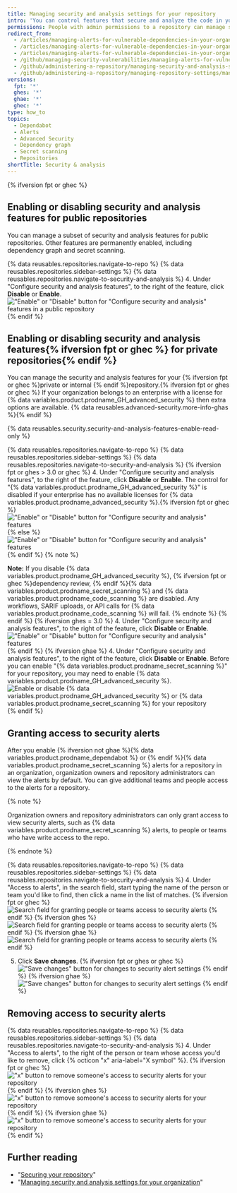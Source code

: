 ```yaml
---
title: Managing security and analysis settings for your repository
intro: 'You can control features that secure and analyze the code in your project on {% data variables.product.prodname_dotcom %}.'
permissions: People with admin permissions to a repository can manage security and analysis settings for the repository.
redirect_from:
  - /articles/managing-alerts-for-vulnerable-dependencies-in-your-organization-s-repositories/
  - /articles/managing-alerts-for-vulnerable-dependencies-in-your-organizations-repositories/
  - /articles/managing-alerts-for-vulnerable-dependencies-in-your-organization
  - /github/managing-security-vulnerabilities/managing-alerts-for-vulnerable-dependencies-in-your-organization
  - /github/administering-a-repository/managing-security-and-analysis-settings-for-your-repository
  - /github/administering-a-repository/managing-repository-settings/managing-security-and-analysis-settings-for-your-repository
versions:
  fpt: '*'
  ghes: '*'
  ghae: '*'
  ghec: '*'
type: how_to
topics:
  - Dependabot
  - Alerts
  - Advanced Security
  - Dependency graph
  - Secret scanning
  - Repositories
shortTitle: Security & analysis
---
```

{% ifversion fpt or ghec %}
## Enabling or disabling security and analysis features for public repositories

You can manage a subset of security and analysis features for public repositories. Other features are permanently enabled, including dependency graph and secret scanning.

{% data reusables.repositories.navigate-to-repo %}
{% data reusables.repositories.sidebar-settings %}
{% data reusables.repositories.navigate-to-security-and-analysis %}
4. Under "Configure security and analysis features", to the right of the feature, click **Disable** or **Enable**.
  !["Enable" or "Disable" button for "Configure security and analysis" features in a public repository](/assets/images/help/repository/security-and-analysis-disable-or-enable-dotcom-public.png)
{% endif %}

## Enabling or disabling security and analysis features{% ifversion fpt or ghec %} for private repositories{% endif %}

You can manage the security and analysis features for your {% ifversion fpt or ghec %}private or internal {% endif %}repository.{% ifversion fpt or ghes or ghec %} If your organization belongs to an enterprise with a license for {% data variables.product.prodname_GH_advanced_security %} then extra options are available. {% data reusables.advanced-security.more-info-ghas %}{% endif %}

{% data reusables.security.security-and-analysis-features-enable-read-only %}

{% data reusables.repositories.navigate-to-repo %}
{% data reusables.repositories.sidebar-settings %}
{% data reusables.repositories.navigate-to-security-and-analysis %}
{% ifversion fpt or ghes > 3.0 or ghec %}
4. Under "Configure security and analysis features", to the right of the feature, click **Disable** or **Enable**. The control for "{% data variables.product.prodname_GH_advanced_security %}" is disabled if your enterprise has no available licenses for {% data variables.product.prodname_advanced_security %}.{% ifversion fpt or ghec %}
  !["Enable" or "Disable" button for "Configure security and analysis" features](/assets/images/help/repository/security-and-analysis-disable-or-enable-dotcom-private.png){% else %}
  !["Enable" or "Disable" button for "Configure security and analysis" features](/assets/images/enterprise/3.1/help/repository/security-and-analysis-disable-or-enable-ghes.png){% endif %}
  {% note %}

  **Note:** If you disable {% data variables.product.prodname_GH_advanced_security %}, {% ifversion fpt or ghec %}dependency review, {% endif %}{% data variables.product.prodname_secret_scanning %} and {% data variables.product.prodname_code_scanning %} are disabled. Any workflows, SARIF uploads, or API calls for {% data variables.product.prodname_code_scanning %} will fail.
  {% endnote %}
  {% endif %}
  {% ifversion ghes = 3.0 %}
4. Under "Configure security and analysis features", to the right of the feature, click **Disable** or **Enable**.
  !["Enable" or "Disable" button for "Configure security and analysis" features](/assets/images/help/repository/security-and-analysis-disable-or-enable-ghe.png)
  {% endif %}
  {% ifversion ghae %}
4. Under "Configure security and analysis features", to the right of the feature, click **Disable** or **Enable**. Before you can enable "{% data variables.product.prodname_secret_scanning %}" for your repository, you may need to enable {% data variables.product.prodname_GH_advanced_security %}.
   ![Enable or disable {% data variables.product.prodname_GH_advanced_security %} or {% data variables.product.prodname_secret_scanning %} for your repository](/assets/images/enterprise/github-ae/repository/enable-ghas-secret-scanning-ghae.png)
  {% endif %}

## Granting access to security alerts

After you enable {% ifversion not ghae %}{% data variables.product.prodname_dependabot %} or {% endif %}{% data variables.product.prodname_secret_scanning %} alerts for a repository in an organization, organization owners and repository administrators can view the alerts by default. You can give additional teams and people access to the alerts for a repository.

{% note %}

Organization owners and repository administrators can only grant access to view security alerts, such as {% data variables.product.prodname_secret_scanning %} alerts, to people or teams who have write access to the repo.

{% endnote %}

{% data reusables.repositories.navigate-to-repo %}
{% data reusables.repositories.sidebar-settings %}
{% data reusables.repositories.navigate-to-security-and-analysis %}
4. Under "Access to alerts", in the search field, start typing the name of the person or team you'd like to find, then click a name in the list of matches.
   {% ifversion fpt or ghec %}
   ![Search field for granting people or teams access to security alerts](/assets/images/help/repository/security-and-analysis-security-alerts-person-or-team-search.png)
   {% endif %}
   {% ifversion ghes %}
   ![Search field for granting people or teams access to security alerts](/assets/images/help/repository/security-and-analysis-security-alerts-person-or-team-search-ghe.png)
   {% endif %}
   {% ifversion ghae %}
   ![Search field for granting people or teams access to security alerts](/assets/images/enterprise/github-ae/repository/security-and-analysis-security-alerts-person-or-team-search-ghae.png)
   {% endif %}
   
5. Click **Save changes**.
   {% ifversion fpt or ghes or ghec %}
   !["Save changes" button for changes to security alert settings](/assets/images/help/repository/security-and-analysis-security-alerts-save-changes.png)
   {% endif %}
    {% ifversion ghae %}
   !["Save changes" button for changes to security alert settings](/assets/images/enterprise/github-ae/repository/security-and-analysis-security-alerts-save-changes-ghae.png)
   {% endif %}

## Removing access to security alerts

{% data reusables.repositories.navigate-to-repo %}
{% data reusables.repositories.sidebar-settings %}
{% data reusables.repositories.navigate-to-security-and-analysis %}
4. Under "Access to alerts", to the right of the person or team whose access you'd like to remove, click {% octicon "x" aria-label="X symbol" %}.
   {% ifversion fpt or ghec %}  
   !["x" button to remove someone's access to security alerts for your repository](/assets/images/help/repository/security-and-analysis-security-alerts-username-x.png)
   {% endif %}
   {% ifversion ghes %}
   !["x" button to remove someone's access to security alerts for your repository](/assets/images/help/repository/security-and-analysis-security-alerts-username-x-ghe.png)
   {% endif %}
   {% ifversion ghae %}
   !["x" button to remove someone's access to security alerts for your repository](/assets/images/enterprise/github-ae/repository/security-and-analysis-security-alerts-username-x-ghae.png)
   {% endif %}

## Further reading

- "[Securing your repository](/code-security/getting-started/securing-your-repository)"
- "[Managing security and analysis settings for your organization](/organizations/keeping-your-organization-secure/managing-security-and-analysis-settings-for-your-organization)"
